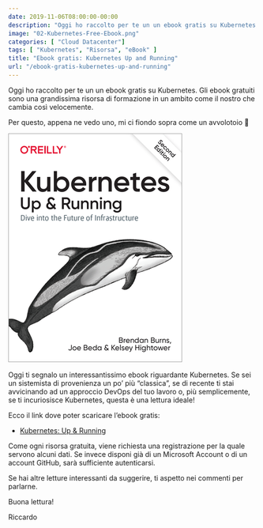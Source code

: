 ```yaml
---
date: 2019-11-06T08:00:00-00:00
description: "Oggi ho raccolto per te un un ebook gratis su Kubernetes. Gli ebook gratuiti sono una grandissima risorsa di formazione."
image: "02-Kubernetes-Free-Ebook.png"
categories: [ "Cloud Datacenter"]
tags: [ "Kubernetes", "Risorsa", "eBook" ]
title: "Ebook gratis: Kubernetes Up and Running"
url: "/ebook-gratis-kubernetes-up-and-running"
---
```

Oggi ho raccolto per te un un ebook gratis su Kubernetes. Gli ebook gratuiti sono una grandissima risorsa di formazione in un ambito come il nostro che cambia così velocemente.

Per questo, appena ne vedo uno, mi ci fiondo sopra come un avvolotoio 🙂

![Kubernetes Up and Running](02-Kubernetes-Free-Ebook.png)

Oggi ti segnalo un interessantissimo ebook riguardante Kubernetes.
Se sei un sistemista di provenienza un po’ più “classica”, se di recente ti stai avvicinando ad un approccio DevOps del tuo lavoro o, più semplicemente, se ti incuriosisce Kubernetes, questa è una lettura ideale!

Ecco il link dove poter scaricare l’ebook gratis:
- [Kubernetes: Up & Running](https://azure.microsoft.com/en-us/resources/kubernetes-up-and-running/)

Come ogni risorsa gratuita, viene richiesta una registrazione per la quale servono alcuni dati. Se invece disponi già di un Microsoft Account o di un account GitHub, sarà sufficiente autenticarsi.

Se hai altre letture interessanti da suggerire, ti aspetto nei commenti per parlarne.

Buona lettura!

Riccardo